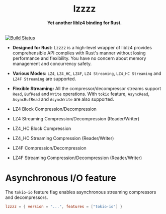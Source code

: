 <h1 align="center">lzzzz</h1>
<div align="center">
 <strong>
   Yet another liblz4 binding for Rust.
 </strong>
</div>

<br/>

[![Build Status](https://dev.azure.com/picoHz/lzzzz/_apis/build/status/lzzzz-CI?branchName=master)](https://dev.azure.com/picoHz/lzzzz/_build/latest?definitionId=2&branchName=master)

- **Designed for Rust:** Lzzzz is a high-level wrapper of liblz4 provides comprehensible API complies with Rust's manner without losing performance and flexibility. You have no concern about memory management and concurrency safety.

- **Various Modes:** `LZ4`, `LZ4_HC`, `LZ4F`, `LZ4 Streaming`, `LZ4_HC Streaming` and `LZ4F Streaming` are supported.

- **Flexible Streaming:** All the compressor/decompressor streams support `Read`, `BufRead` and `Write` operations. 
With `tokio` feature, `AsyncRead`, `AsyncBufRead` and `AsyncWrite` are also supported.

- LZ4 Block Compression/Decompression
- LZ4 Streaming Compression/Decompression (Reader/Writer)
- LZ4_HC Block Compression
- LZ4_HC Streaming Compression (Reader/Writer)
- LZ4F Compression/Decompression
- LZ4F Streaming Compression/Decompression (Reader/Writer)

# Asynchronous I/O feature

The `tokio-io` feature flag enables asynchronous streaming compressors and decompressors.

```toml
lzzzz = { version = "...", features = ["tokio-io"] }
```
